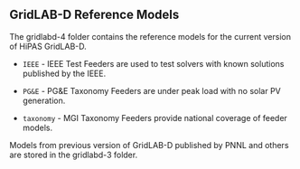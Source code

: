 GridLAB-D Reference Models
--------------------------

The gridlabd-4 folder contains the reference models for the current version of HiPAS GridLAB-D.

* `IEEE` - IEEE Test Feeders are used to test solvers with known solutions published by the IEEE.

* `PG&E` - PG&E Taxonomy Feeders are under peak load with no solar PV generation.

* `taxonomy` - MGI Taxonomy Feeders provide national coverage of feeder models.

Models from previous version of GridLAB-D published by PNNL and others are stored in the gridlabd-3 folder.